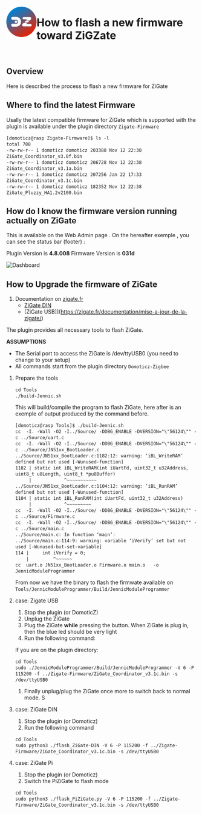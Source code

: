 <a href="Home.md"><img align="left" width="80" height="80" src="../Images/zigbee4domoticz-logo.png" alt="Logo"></a>

# How to flash a new firmware toward ZiGZate

</br>

## Overview

Here is described the process to flash a new firmware for ZiGate

## Where to find the latest Firmware

Usally the latest compatible firmware for ZiGate which is supported with the plugin is available under the plugin directory `Zigate-Firmware`

```
[domoticz@rasp Zigate-Firmware]$ ls -l
total 788
-rw-rw-r-- 1 domoticz domoticz 203388 Nov 12 22:38 ZiGate_Coordinator_v3.0f.bin
-rw-rw-r-- 1 domoticz domoticz 206728 Nov 12 22:38 ZiGate_Coordinator_v3.1a.bin
-rw-rw-r-- 1 domoticz domoticz 207256 Jan 22 17:33 ZiGate_Coordinator_v3.1c.bin
-rw-rw-r-- 1 domoticz domoticz 182352 Nov 12 22:38 ZiGate_Pluzzy_HA1.2v2100.bin
```

## How do I know the firmware version running actually on ZiGate

This is available on the Web Admin page . On the hereafter exemple , you can see the status bar (footer) :

Plugin Version is __4.8.008__
Firmware Version is __031d__

![Dashboard](../Images/Dashboard.png)

## How to Upgrade the firmware of ZiGate

1. Documentation on [zigate.fr](https://zigate.fr)
   * [ZiGate DIN](https://zigate.fr/documentation/mise-a-jour-de-la-zigate-din/)
   * [ZiGate USB]](https://zigate.fr/documentation/mise-a-jour-de-la-zigate/)


The plugin provides all necessary tools to flash ZiGate.

__ASSUMPTIONS__

* The Serial port to access the ZiGate is /dev/ttyUSB0 (you need to change to your setup)
* All commands start from the plugin directory `Domoticz-Zigbee`


1. Prepare the tools

   ```
   cd Tools
   ./build-Jennic.sh
   ```

   This will build/compile the program to flash ZiGate, here after is an exemple of output produced by the command before.

   ```
   [domoticz@rasp Tools]$ ./build-Jennic.sh
   cc  -I. -Wall -O2 -I../Source/ -DDBG_ENABLE -DVERSION="\"56124\"" -c ../Source/uart.c
   cc  -I. -Wall -O2 -I../Source/ -DDBG_ENABLE -DVERSION="\"56124\"" -c ../Source/JN51xx_BootLoader.c
   ../Source/JN51xx_BootLoader.c:1182:12: warning: ‘iBL_WriteRAM’ defined but not used [-Wunused-function]
   1182 | static int iBL_WriteRAM(int iUartFd, uint32_t u32Address, uint8_t u8Length, uint8_t *pu8Buffer)
        |            ^~~~~~~~~~~~
   ../Source/JN51xx_BootLoader.c:1104:12: warning: ‘iBL_RunRAM’ defined but not used [-Wunused-function]
   1104 | static int iBL_RunRAM(int iUartFd, uint32_t u32Address)
        |            ^~~~~~~~~~
   cc  -I. -Wall -O2 -I../Source/ -DDBG_ENABLE -DVERSION="\"56124\"" -c ../Source/Firmware.c
   cc  -I. -Wall -O2 -I../Source/ -DDBG_ENABLE -DVERSION="\"56124\"" -c ../Source/main.c
   ../Source/main.c: In function ‘main’:
   ../Source/main.c:114:9: warning: variable ‘iVerify’ set but not used [-Wunused-but-set-variable]
   114 |     int iVerify = 0;
       |         ^~~~~~~
   cc  uart.o JN51xx_BootLoader.o Firmware.o main.o   -o JennicModuleProgrammer

   ```

   From now we have the binary to flash the firmwate available on `Tools/JennicModuleProgrammer/Build/JennicModuleProgrammer`



1. case: Zigate USB

   1. Stop the plugin (or DomoticZ)
   1. Unplug the ZiGate
   1. Plug the ZiGate __while__ pressing the button. When ZiGate is plug in, then the blue led should be very light
   1. Run the following command:

   If you are on the plugin directory:

   ```
   cd Tools
   sudo ./JennicModuleProgrammer/Build/JennicModuleProgrammer -V 6 -P 115200 -f ../Zigate-Firmware/ZiGate_Coordinator_v3.1c.bin -s /dev/ttyUSB0
   ```

   1. Finally unplug/plug the ZiGate once more to switch back to normal mode.
S
1. case: ZiGate DIN

   1. Stop the plugin (or Domoticz)
   1. Run the following command

   ```
   cd Tools
   sudo python3 ./flash_ZiGate-DIN -V 6 -P 115200 -f ../Zigate-Firmware/ZiGate_Coordinator_v3.1c.bin -s /dev/ttyUSB0
   ```


1. case: ZiGate Pi

   1. Stop the plugin (or Domoticz)
   1. Switch the PiZiGate to flash mode

   ```
   cd Tools
   sudo python3 ./flash_PiZiGate.py -V 6 -P 115200 -f ../Zigate-Firmware/ZiGate_Coordinator_v3.1c.bin -s /dev/ttyUSB0
   ```
